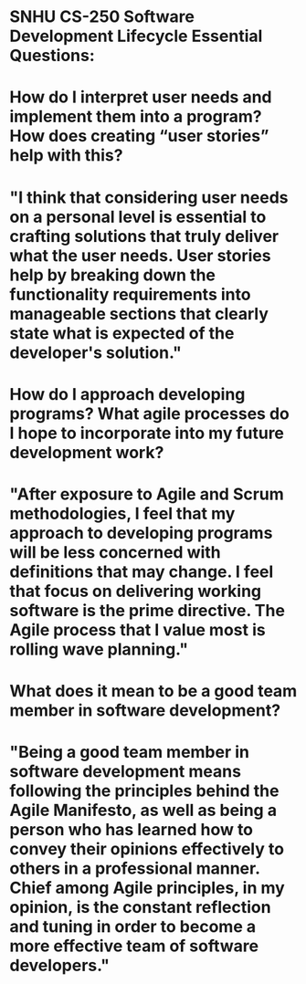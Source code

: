 # SNHU CS-250 Software Development Lifecycle Essential Questions:
# How do I interpret user needs and implement them into a program? How does creating “user stories” help with this?
# "I think that considering user needs on a personal level is essential to crafting solutions that truly deliver what the user needs. User stories help by breaking down the functionality requirements into manageable sections that clearly state what is expected of the developer's solution."
# How do I approach developing programs? What agile processes do I hope to incorporate into my future development work?
# "After exposure to Agile and Scrum methodologies, I feel that my approach to developing programs will be less concerned with definitions that may change. I feel that focus on delivering working software is the prime directive. The Agile process that I value most is rolling wave planning." 
# What does it mean to be a good team member in software development?
# "Being a good team member in software development means following the principles behind the Agile Manifesto, as well as being a person who has learned how to convey their opinions effectively to others in a professional manner. Chief among Agile principles, in my opinion, is the constant reflection and tuning in order to become a more effective team of software developers."
